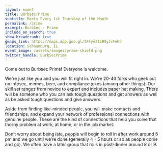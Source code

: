 ```yaml
---
layout: event
title: BurbSec|Prime
subtitle: Meets Every 1st Thursday of the Month
permalink: /prime
excerpt: BurbSec - Prime
include_on_search: true
show_breadcrumb: true
gmaps_link: https://maps.app.goo.gl/2FFye2tLH9yJvFeh9
location: Schaumburg, IL
event_image: /assets/images/prime-shield.png
twitter_handle: BurbSecPrime
---
```


Come out to Burbsec Prime! Everyone is welcome.

We're just like you and you will fit right in. We're 20-40 folks who geek out
on infosec, memes, beer, and compliance jokes (among other things). Our skill 
set ranges from novice to expert and includes paper hat making. There will be
 someone who you can ask tough questions and get answers as well as be asked
 tough questions and give answers.

Aside from finding like-minded people, you will make contacts and friendships,
and expand your network of professional connections with genuine people. These
are the kind of connections that help you solve that thorny problem at work,
at home, or in the job market.

Don’t worry about being late, people will begin to roll in after work around
6 pm and we go until we're done (generally 4 - 5 hours or so as people come
and go). We often have a later group that rolls in post-dinner around 8 or 9.
